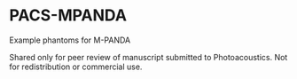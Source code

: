 # PACS-MPANDA
Example phantoms for M-PANDA

Shared only for peer review of manuscript submitted to Photoacoustics. Not for redistribution or commercial use.
